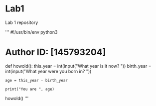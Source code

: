 # Lab1
Lab 1 repository

'''
#!/usr/bin/env python3
# Author ID: [145793204]

def howold():
    this_year = int(input("What year is it now? "))
    birth_year = int(input("What year were you born in? "))

    age = this_year - birth_year

    print("You are ", age)

howold()
'''
